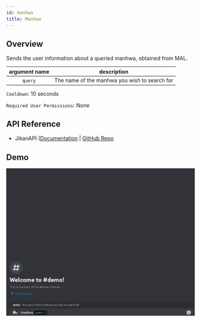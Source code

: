 ```yaml
---
id: manhwa
title: Manhwa
---
```


## Overview

Sends the user information about a queried manhwa, obtained from MAL.

| argument name |                  description                  |
| :-----------: | :-------------------------------------------: |
|    `query`    | The name of the manhwa you wish to search for |

`Cooldown`: 10 seconds

`Required User Permissions`: None

## API Reference

- JikanAPI ([Documentation](https://docs.api.jikan.moe/) | [GitHub Repo](https://github.com/jikan-me/jikan-rest)

## Demo

![Manhwa Command Demo Gif](../../../public/info/manhwa.gif)
